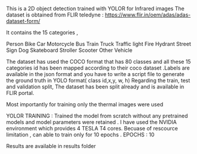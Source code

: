 This is a 2D object detection trained with YOLOR for Infrared images 
The dataset is obtained from FLIR teledyne :
https://www.flir.in/oem/adas/adas-dataset-form/

It contains the 15 categories ,
	
Person
Bike
Car
Motorcycle
Bus
Train
Truck
Traffic light
Fire Hydrant
Street Sign
Dog
Skateboard
Stroller
Scooter
Other Vehicle

The dataset has used the COCO format that has 80 classes and all these 15 categories id has been mapped according to their coco dataset .Labels are available in the json format and you have to write a script file to generate the ground truth in YOLO format( class id,x,y, w, h)
Regarding the train, test and validation split, The dataset has been split already and is available in FLIR portal.

Most importantly for training only the thermal images were used

YOLOR TRAINING :
Trained the model from scratch without any pretrained models and model parameters were retained . I have used the NVIDIA environment which provides 4 TESLA T4 cores. Becuase of rescource limitation , can able to train only for 10 epochs .
EPOCHS : 10 

Results are available in results folder 
